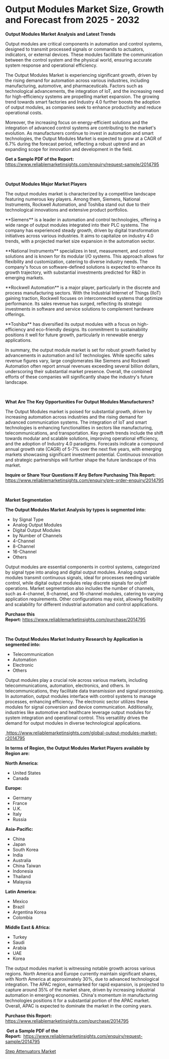 <p><h1>Output Modules Market Size, Growth and Forecast from 2025 - 2032</h1></p><p><strong>Output Modules Market Analysis and Latest Trends</strong></p>
<p><p>Output modules are critical components in automation and control systems, designed to transmit processed signals or commands to actuators, indicators, or external devices. These modules facilitate the communication between the control system and the physical world, ensuring accurate system response and operational efficiency.</p><p>The Output Modules Market is experiencing significant growth, driven by the rising demand for automation across various industries, including manufacturing, automotive, and pharmaceuticals. Factors such as technological advancements, the integration of IoT, and the increasing need for high-efficiency systems are propelling market expansion. The growing trend towards smart factories and Industry 4.0 further boosts the adoption of output modules, as companies seek to enhance productivity and reduce operational costs.</p><p>Moreover, the increasing focus on energy-efficient solutions and the integration of advanced control systems are contributing to the market's evolution. As manufacturers continue to invest in automation and smart technologies, the Output Modules Market is expected to grow at a CAGR of 6.7% during the forecast period, reflecting a robust uptrend and an expanding scope for innovation and development in the field.</p></p>
<p><strong>Get a Sample PDF of the Report:&nbsp;</strong> <a href="https://www.reliablemarketinsights.com/enquiry/request-sample/2014795?utm_campaign=2538&utm_medium=2&utm_source=Github&utm_content=ia&utm_term=29032025&utm_id=output-modules">https://www.reliablemarketinsights.com/enquiry/request-sample/2014795</a></p>
<p>&nbsp;</p>
<p><strong>Output Modules Major Market Players</strong></p>
<p><p>The output modules market is characterized by a competitive landscape featuring numerous key players. Among them, Siemens, National Instruments, Rockwell Automation, and Toshiba stand out due to their technological innovations and extensive product portfolios.</p><p>**Siemens** is a leader in automation and control technologies, offering a wide range of output modules integrated into their PLC systems. The company has experienced steady growth, driven by digital transformation initiatives across various industries. It aims to capitalize on industry 4.0 trends, with a projected market size expansion in the automation sector.</p><p>**National Instruments** specializes in test, measurement, and control solutions and is known for its modular I/O systems. This approach allows for flexibility and customization, catering to diverse industry needs. The company's focus on software-defined solutions is expected to enhance its growth trajectory, with substantial investments predicted for R&D in emerging markets.</p><p>**Rockwell Automation** is a major player, particularly in the discrete and process manufacturing sectors. With the Industrial Internet of Things (IIoT) gaining traction, Rockwell focuses on interconnected systems that optimize performance. Its sales revenue has surged, reflecting its strategic investments in software and service solutions to complement hardware offerings.</p><p>**Toshiba** has diversified its output modules with a focus on high-efficiency and eco-friendly designs. Its commitment to sustainability positions it well for future growth, particularly in renewable energy applications.</p><p>In summary, the output module market is set for robust growth fueled by advancements in automation and IoT technologies. While specific sales revenue figures vary, large conglomerates like Siemens and Rockwell Automation often report annual revenues exceeding several billion dollars, underscoring their substantial market presence. Overall, the combined efforts of these companies will significantly shape the industry's future landscape.</p></p>
<p>&nbsp;</p>
<p><strong>What Are The Key Opportunities For Output Modules Manufacturers?</strong></p>
<p><p>The Output Modules market is poised for substantial growth, driven by increasing automation across industries and the rising demand for advanced communication systems. The integration of IoT and smart technologies is enhancing functionalities in sectors like manufacturing, telecommunications, and transportation. Key growth trends include the shift towards modular and scalable solutions, improving operational efficiency, and the adoption of Industry 4.0 paradigms. Forecasts indicate a compound annual growth rate (CAGR) of 5-7% over the next five years, with emerging markets showcasing significant investment potential. Continuous innovation and strategic partnerships will further shape the future landscape of this market.</p></p>
<p><strong>Inquire or Share Your Questions If Any Before Purchasing This Report:</strong> <a href="https://www.reliablemarketinsights.com/enquiry/pre-order-enquiry/2014795?utm_campaign=2538&utm_medium=2&utm_source=Github&utm_content=ia&utm_term=29032025&utm_id=output-modules">https://www.reliablemarketinsights.com/enquiry/pre-order-enquiry/2014795</a></p>
<p>&nbsp;</p>
<p><strong>Market Segmentation</strong></p>
<p><strong>The Output Modules Market Analysis by types is segmented into:</strong></p>
<p><ul><li>by Signal Type</li><li>Analog Output Modules</li><li>Digital Output Modules</li><li>by Number of Channels</li><li>4-Channel</li><li>8-Channel</li><li>16-Channel</li><li>Others</li></ul></p>
<p><p>Output modules are essential components in control systems, categorized by signal type into analog and digital output modules. Analog output modules transmit continuous signals, ideal for processes needing variable control, while digital output modules relay discrete signals for on/off operations. Market segmentation also includes the number of channels, such as 4-channel, 8-channel, and 16-channel modules, catering to varying application requirements. Other configurations may exist, allowing flexibility and scalability for different industrial automation and control applications.</p></p>
<p><strong>Purchase this Report:&nbsp;</strong><a href="https://www.reliablemarketinsights.com/purchase/2014795?utm_campaign=2538&utm_medium=2&utm_source=Github&utm_content=ia&utm_term=29032025&utm_id=output-modules">https://www.reliablemarketinsights.com/purchase/2014795</a></p>
<p>&nbsp;</p>
<p><strong>The Output Modules Market Industry Research by Application is segmented into:</strong></p>
<p><ul><li>Telecommunication</li><li>Automation</li><li>Electronic</li><li>Others</li></ul></p>
<p><p>Output modules play a crucial role across various markets, including telecommunications, automation, electronics, and others. In telecommunications, they facilitate data transmission and signal processing. In automation, output modules interface with control systems to manage processes, enhancing efficiency. The electronic sector utilizes these modules for signal conversion and device communication. Additionally, industries like automotive and healthcare leverage output modules for system integration and operational control. This versatility drives the demand for output modules in diverse technological applications.</p></p>
<p><a href="https://www.reliablemarketinsights.com/global-output-modules-market-r2014795?utm_campaign=2538&utm_medium=2&utm_source=Github&utm_content=ia&utm_term=29032025&utm_id=output-modules">&nbsp;https://www.reliablemarketinsights.com/global-output-modules-market-r2014795</a></p>
<p><strong>In terms of Region, the Output Modules Market Players available by Region are:</strong></p>
<p>
    <p> <strong> North America: </strong>
        <ul>
            <li>United States</li>
            <li>Canada</li>
        </ul>
        </p> 
    <p> <strong> Europe: </strong>
        <ul>
            <li>Germany</li>
            <li>France</li>
            <li>U.K.</li>
            <li>Italy</li>
            <li>Russia</li>
        </ul>
        </p> 
    <p> <strong> Asia-Pacific: </strong>
        <ul>
            <li>China</li>
            <li>Japan</li>
            <li>South Korea</li>
            <li>India</li>
            <li>Australia</li>
            <li>China Taiwan</li>
            <li>Indonesia</li>
            <li>Thailand</li>
            <li>Malaysia</li>
        </ul>
        </p> 
    <p> <strong> Latin America: </strong>
        <ul>
            <li>Mexico</li>
            <li>Brazil</li>
            <li>Argentina Korea</li>
            <li>Colombia</li>
        </ul>
        </p> 
    <p> <strong> Middle East & Africa: </strong>
        <ul>
            <li>Turkey</li>
            <li>Saudi</li>
            <li>Arabia</li>
            <li>UAE</li>
            <li>Korea</li>
        </ul>
    </p>
    </p>
<p><p>The output modules market is witnessing notable growth across various regions. North America and Europe currently maintain significant shares, with North America at approximately 30%, due to advanced technological integration. The APAC region, earmarked for rapid expansion, is projected to capture around 35% of the market share, driven by increasing industrial automation in emerging economies. China's momentum in manufacturing technologies positions it for a substantial portion of the APAC market. Overall, APAC is expected to dominate the market in the coming years.</p></p>
<p><strong>Purchase this Report: </strong><a href="https://www.reliablemarketinsights.com/purchase/2014795?utm_campaign=2538&utm_medium=2&utm_source=Github&utm_content=ia&utm_term=29032025&utm_id=output-modules">https://www.reliablemarketinsights.com/purchase/2014795</a></p>
<p>&nbsp;<strong>Get a Sample PDF of the Report:&nbsp;&nbsp;</strong><a href="https://www.reliablemarketinsights.com/enquiry/request-sample/2014795?utm_campaign=2538&utm_medium=2&utm_source=Github&utm_content=ia&utm_term=29032025&utm_id=output-modules">https://www.reliablemarketinsights.com/enquiry/request-sample/2014795</a></p>
<p><strong></strong></p>
<p><p><a href="https://github.com/waverlyam689/Market-Research-Report-List-1/blob/main/step-attenuators-market.md?utm_campaign=2538&utm_medium=2&utm_source=Github&utm_content=ia&utm_term=29032025&utm_id=output-modules">Step Attenuators Market</a></p></p>